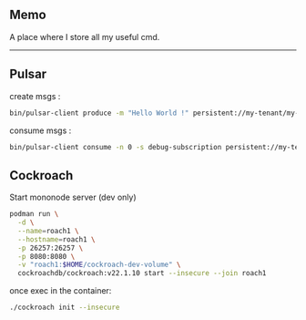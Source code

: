 Memo
---
A place where I store all my useful cmd.

---

Pulsar
---

create msgs :
```bash
bin/pulsar-client produce -m "Hello World !" persistent://my-tenant/my-namespace/my-topic
```

consume msgs :
```bash
bin/pulsar-client consume -n 0 -s debug-subscription persistent://my-tenant/my-namespace/my-topic
```

Cockroach
---
Start mononode server (dev only)
```bash
podman run \
  -d \
  --name=roach1 \
  --hostname=roach1 \
  -p 26257:26257 \
  -p 8080:8080 \
  -v "roach1:$HOME/cockroach-dev-volume" \
  cockroachdb/cockroach:v22.1.10 start --insecure --join roach1
```
once exec in the container:
```bash
./cockroach init --insecure
```
